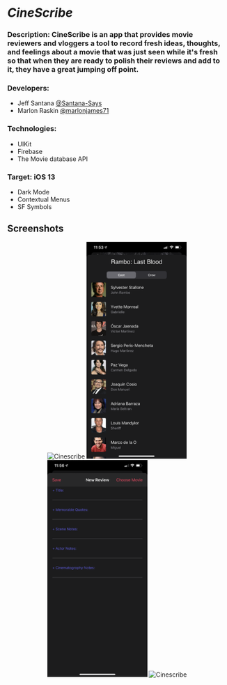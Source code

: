 # _CineScribe_

### Description: CineScribe is an app that provides movie reviewers and vloggers a tool to record fresh ideas, thoughts, and feelings about a movie that was just seen while it's fresh so that when they are ready to polish their reviews and add to it, they have a great jumping off point.

### Developers:
  * Jeff Santana [@Santana-Says](https://github.com/Santana-Says)
  * Marlon Raskin [@marlonjames71](https://github.com/marlonjames71)
  
### Technologies:
  * UIKit
  * Firebase
  * The Movie database API
  
### Target: iOS 13
  * Dark Mode
  * Contextual Menus
  * SF Symbols
  
  
  ## Screenshots
  <p align="center">
   <img src="IMG_2244.png" width="230" title="Cinescribe">
   <img src="IMG_2246.png" width="230" title="Cinescribe">
   <img src="IMG_2248.png" width="230" title="Cinescribe">
   <img src="IMG_2251.png" width="230" title="Cinescribe">
  </p>
  
  


